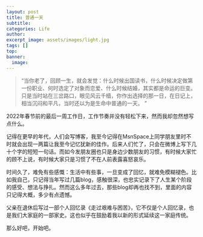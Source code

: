 ```yaml
---
layout: post
title: 普通一天
subtitle: 
categories: Life
author: 
excerpt_image: assets/images/light.jpg
tags: []
top: 
banner:
  image: 
---
```

> “当你老了，回顾一生，就会发觉：什么时候出国读书，什么时候决定做第一份职业、何时选定了对象而恋爱、什么时候结婚，其实都是命运的巨变。只是当时站在三岔路口，眼见风云千樯，你作出选择的那一日，在日记上，相当沉闷和平凡，当时还以为是生命中普通的一天。 ”

2022年春节前的最后一周工作日，工作节奏并没有轻松下来，然而我却忽然想写点什么。

记得在更早的年代，人们会写博客，我至今记得在MsnSpace上同学朋友里时不时就会出现一两篇让我至今记忆犹新的佳作。后来人们忙了，只会在微博上写下几十个字的短短一句话。而如今发朋友圈也只是身边少数朋友的习惯，有时候大家忙的顾不上说，有时候大家只是习惯了不在人前表露喜怒哀乐。

时间久了，难免有些感慨：生活中有些事，一旦变成了回忆，就难免模糊褪色。比如我自己，只记得当年写过几篇blog，感触很深，也忠实记录下了人生某个阶段的感受、想法与挣扎。然而这么多年过去，那些blog却再也找不到，里面的内容只记得大概，多少有点遗憾。

父亲在退休后写过一部个人回忆录《走过艰难与困苦》，它不仅是个人回忆录，也是我们大家庭的一部家史。这也似乎在鼓励着我以新的形式延续这一家庭传统。

那么好吧，开始吧。

